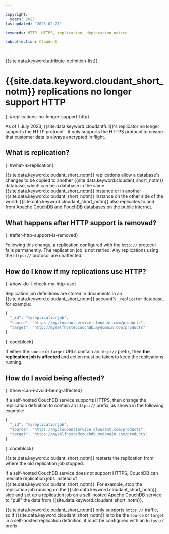 ```yaml
---

copyright:
  years: 2023
lastupdated: "2023-02-21"

keywords: HTTP, HTTPS, replication, deprecation notice

subcollection: Cloudant

---
```


{{site.data.keyword.attribute-definition-list}}

# {{site.data.keyword.cloudant_short_notm}} replications no longer support HTTP
{: #replications-no-longer-support-http}

As of 1 July 2023, {{site.data.keyword.cloudantfull}}'s replicator no longer supports the HTTP protocol – it only supports the HTTPS protocol to ensure that customer data is always encrypted in flight.

## What is replication?
{: #what-is-replication}

{{site.data.keyword.cloudant_short_notm}} replications allow a database's changes to be copied to another {{site.data.keyword.cloudant_short_notm}} database, which can be a database in the same {{site.data.keyword.cloudant_short_notm}} instance or in another {{site.data.keyword.cloudant_short_notm}} instance on the other side of the world. {{site.data.keyword.cloudant_short_notm}} also replicates to and from Apache CouchDB and PouchDB databases on the public internet.

## What happens after HTTP support is removed?
{: #after-http-support-is-removed}

Following this change, a replication configured with the `http://` protocol fails permanently. The replication job is not retried. Any replications using the `https://` protocol are unaffected.

## How do I know if my replications use HTTP?
{: #how-do-i-check-my-http-use}

Replication job definitions are stored in documents in an {{site.data.keyword.cloudant_short_notm}} account's `_replicator` database, for example:

```js
{
  "_id": "myreplicationjob",
  "source": "https://mycloudantservice.cloudant.com/products",
  "target": "http://myselfhostedcouchdb.mydomain.com/products"
}
```
{: codeblock}

If either the `source` or `target` URLs contain an `http://` prefix, then **the replication job is affected** and action must be taken to keep the replications running.

## How do I avoid being affected?
{: #how-can-i-avoid-being-affected}

If a self-hosted CouchDB service supports HTTPS, then change the replication definition to contain an `https://` prefix, as shown in the following example:

```js
{
  "_id": "myreplicationjob",
  "source": "https://mycloudantservice.cloudant.com/products",
  "target": "https://myselfhostedcouchdb.mydomain.com/products"
}
```
{: codeblock}

{{site.data.keyword.cloudant_short_notm}} restarts the replication from where the old replication job stopped.

If a self-hosted CouchDB service does _not_ support HTTPS, CouchDB can mediate replication jobs instead of {{site.data.keyword.cloudant_short_notm}}. For example, stop the replication job running on the {{site.data.keyword.cloudant_short_notm}} side and set up a replication job on a self-hosted Apache CouchDB service to "pull" the data from {{site.data.keyword.cloudant_short_notm}}.

{{site.data.keyword.cloudant_short_notm}} only supports `https://` traffic, so if {{site.data.keyword.cloudant_short_notm}} is to be the `source` or `target` in a self-hosted replication definition, it must be configured with an `https://` prefix.
